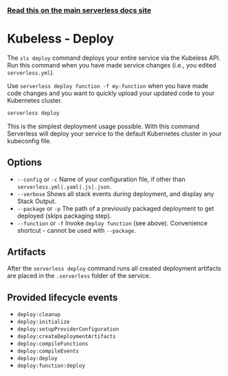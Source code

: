 <!--
title: Serverless Framework Commands - Kubeless - Deploy
menuText: deploy
menuOrder: 2
description: Deploy your service to the specified provider
layout: Doc
-->

<!-- DOCS-SITE-LINK:START automatically generated  -->

### [Read this on the main serverless docs site](https://www.serverless.com/framework/docs/providers/kubeless/cli-reference/deploy)

<!-- DOCS-SITE-LINK:END -->

# Kubeless - Deploy

The `sls deploy` command deploys your entire service via the Kubeless API. Run this command when you have made service changes (i.e., you edited `serverless.yml`).

Use `serverless deploy function -f my-function` when you have made code changes and you want to quickly upload your updated code to your Kubernetes cluster.

```bash
serverless deploy
```

This is the simplest deployment usage possible. With this command Serverless will deploy your service to the default Kubernetes cluster in your kubeconfig file.

## Options

- `--config` or `-c` Name of your configuration file, if other than `serverless.yml|.yaml|.js|.json`.
- `--verbose` Shows all stack events during deployment, and display any Stack Output.
- `--package` or `-p` The path of a previously packaged deployment to get deployed (skips packaging step).
- `--function` or `-f` Invoke `deploy function` (see above). Convenience shortcut - cannot be used with `--package`.

## Artifacts

After the `serverless deploy` command runs all created deployment artifacts are placed in the `.serverless` folder of the service.

## Provided lifecycle events

- `deploy:cleanup`
- `deploy:initialize`
- `deploy:setupProviderConfiguration`
- `deploy:createDeploymentArtifacts`
- `deploy:compileFunctions`
- `deploy:compileEvents`
- `deploy:deploy`
- `deploy:function:deploy`
